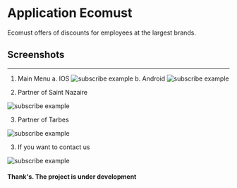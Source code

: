 # Application Ecomust

Ecomust offers of discounts for employees at the largest brands.


## Screenshots

-------------------


  1. Main Menu
  a. IOS
 ![subscribe example](./image/Main.png)
  b. Android
 ![subscribe example](./image/Main.png)

  2. Partner of Saint Nazaire 

![subscribe example](./image/notfound.png)

  3. Partner of Tarbes

![subscribe example](./image/notfound.png)

  3. If you want to contact us

![subscribe example](./image/notfound.png)



#### Thank's. The project is under development
